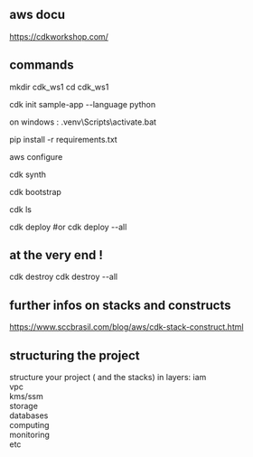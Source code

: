 ## aws docu 
https://cdkworkshop.com/

## commands
mkdir cdk_ws1
cd cdk_ws1

cdk init sample-app --language python

on windows :
.venv\Scripts\activate.bat

pip install -r requirements.txt

aws configure

cdk synth

cdk bootstrap

cdk ls

cdk deploy
#or
cdk deploy --all

## at the very end !
cdk destroy 
cdk destroy --all

## further infos on stacks and constructs
https://www.sccbrasil.com/blog/aws/cdk-stack-construct.html

## structuring the project
structure your project ( and the stacks) in layers:
iam  
vpc  
kms/ssm  
storage  
databases  
computing  
monitoring  
etc  